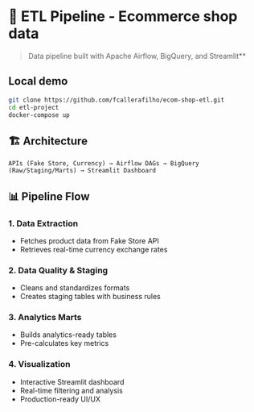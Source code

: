 # 🚀 ETL Pipeline - Ecommerce shop data
> Data pipeline built with Apache Airflow, BigQuery, and Streamlit**

## Local demo 
```bash
git clone https://github.com/fcallerafilho/ecom-shop-etl.git
cd etl-project
docker-compose up
```

## 🏗️ Architecture

```
APIs (Fake Store, Currency) → Airflow DAGs → BigQuery (Raw/Staging/Marts) → Streamlit Dashboard
```

## 📊 Pipeline Flow

### 1. **Data Extraction**

- Fetches product data from Fake Store API
- Retrieves real-time currency exchange rates

### 2. **Data Quality & Staging**

- Cleans and standardizes formats
- Creates staging tables with business rules

### 3. **Analytics Marts**

- Builds analytics-ready tables
- Pre-calculates key metrics

### 4. **Visualization**

- Interactive Streamlit dashboard
- Real-time filtering and analysis
- Production-ready UI/UX
